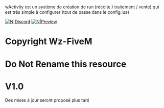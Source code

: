 #

wActivity est un système de création de run (récolte / traitement / vente) qui est très simple à configurer (tout de passe dans le config.lua)

[![N|Discord](https://img.shields.io/discord/731533946059489400?color=green&label=Discord&style=flat-square)](https://discord.gg/fivedev)
[![N|Preview](https://img.shields.io/discord/731533946059489400?color=green&label=Preview&style=flat-square)](https://streamable.com/zrdyr0)
# Copyright Wz-FiveM
# Do Not Rename this resource
# V1.0

Des mises à jour seront proposé plus tard
